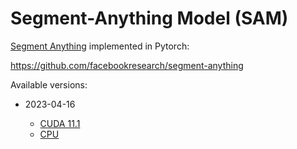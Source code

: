 # Segment-Anything Model (SAM)

[Segment Anything](https://ai.facebook.com/research/publications/segment-anything/) implemented in Pytorch:

https://github.com/facebookresearch/segment-anything

Available versions:

* 2023-04-16

  * [CUDA 11.1](2023-04-16_cuda11.1)
  * [CPU](2023-04-16_cpu)
